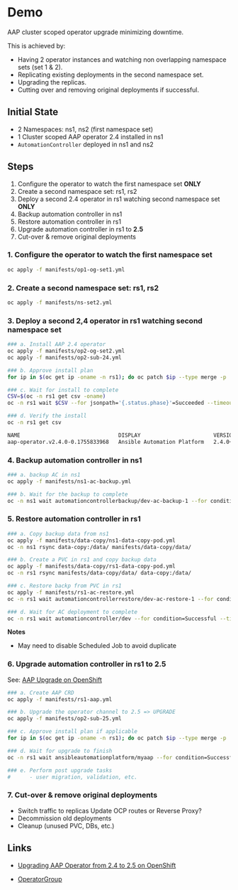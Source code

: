 # Demo

AAP cluster scoped operator upgrade minimizing downtime.

This is achieved by:
- Having 2 operator instances and watching non overlapping namespace sets (set 1 & 2).
- Replicating existing deployments in the second namespace set.
- Upgrading the replicas.
- Cutting over and removing original deployments if successful.


## Initial State

- 2 Namespaces: ns1, ns2 (first namespace set)
- 1 Cluster scoped AAP operator 2.4 installed in ns1
- `AutomationController` deployed in ns1 and ns2


## Steps

1. Configure the operator to watch the first namespace set **ONLY**
2. Create a second namespace set: rs1, rs2
3. Deploy a second 2.4 operator in rs1 watching second namespace set **ONLY**
4. Backup automation controller in ns1
5. Restore automation controller in rs1
6. Upgrade automation controller in rs1 to **2.5**
7. Cut-over & remove original deployments


### 1. Configure the operator to watch the first namespace set

```sh
oc apply -f manifests/op1-og-set1.yml
```

### 2. Create a second namespace set: rs1, rs2

```sh
oc apply -f manifests/ns-set2.yml
```

### 3. Deploy a second 2,4 operator in rs1 watching second namespace set

```sh
### a. Install AAP 2.4 operator
oc apply -f manifests/op2-og-set2.yml
oc apply -f manifests/op2-sub-24.yml

### b. Approve install plan
for ip in $(oc get ip -oname -n rs1); do oc patch $ip --type merge -p '{"spec":{"approved":true}}' -n rs1; done

### c. Wait for install to complete
CSV=$(oc -n rs1 get csv -oname)
oc -n rs1 wait $CSV --for jsonpath='{.status.phase}'=Succeeded --timeout 5m

### d. Verify the install
oc -n rs1 get csv

NAME                               DISPLAY                       VERSION              REPLACES                           PHASE
aap-operator.v2.4.0-0.1755833968   Ansible Automation Platform   2.4.0+0.1755833968   aap-operator.v2.4.0-0.1753232791   Succeeded
```

### 4. Backup automation controller in ns1

```sh
### a. backup AC in ns1
oc apply -f manifests/ns1-ac-backup.yml

### b. Wait for the backup to complete
oc -n ns1 wait automationcontrollerbackup/dev-ac-backup-1 --for condition=Successful --timeout 5m
```

### 5. Restore automation controller in rs1

```sh
### a. Copy backup data from ns1
oc apply -f manifests/data-copy/ns1-data-copy-pod.yml
oc -n ns1 rsync data-copy:/data/ manifests/data-copy/data/

### b. Create a PVC in rs1 and copy backup data
oc apply -f manifests/data-copy/rs1-data-copy-pod.yml
oc -n rs1 rsync manifests/data-copy/data/ data-copy:/data/

### c. Restore backp from PVC in rs1
oc apply -f manifests/rs1-ac-restore.yml
oc -n rs1 wait automationcontrollerrestore/dev-ac-restore-1 --for condition=Successful --timeout 20m

### d. Wait for AC deployment to complete
oc -n rs1 wait automationcontroller/dev --for condition=Successful --timeout 10m
```

**Notes**
- May need to disable Scheduled Job to avoid duplicate

### 6. Upgrade automation controller in rs1 to 2.5

See: [AAP Upgrade on OpenShift](https://docs.redhat.com/en/documentation/red_hat_ansible_automation_platform/2.5/html-single/installing_on_openshift_container_platform/index#operator-upgrade_licensing-gw)

```sh
### a. Create AAP CRD
oc apply -f manifests/rs1-aap.yml

### b. Upgrade the operator channel to 2.5 => UPGRADE
oc apply -f manifests/op2-sub-25.yml

### c. Approve install plan if applicable
for ip in $(oc get ip -oname -n rs1); do oc patch $ip --type merge -p '{"spec":{"approved":true}}' -n rs1; done

### d. Wait for upgrade to finish
oc -n rs1 wait ansibleautomationplatform/myaap --for condition=Successful --timeout 20m

### e. Perform post upgrade tasks
#      - user migration, validation, etc.
```

### 7. Cut-over & remove original deployments

- Switch traffic to replicas
    Update OCP routes or Reverse Proxy?
- Decommission old deployments
- Cleanup (unused PVC, DBs, etc.)


## Links

- [Upgrading AAP Operator from 2.4 to 2.5 on OpenShift](https://docs.redhat.com/en/documentation/red_hat_ansible_automation_platform/2.5/html-single/installing_on_openshift_container_platform/index#operator-upgrade_licensing-gw)

- [OperatorGroup](https://olm.operatorframework.io/docs/concepts/crds/operatorgroup/)